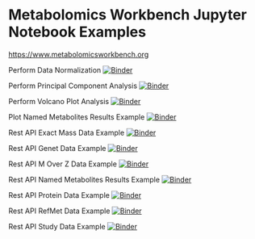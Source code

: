 # Metabolomics Workbench Jupyter Notebook Examples

https://www.metabolomicsworkbench.org
  


Perform Data Normalization [![Binder](https://mybinder.org/badge_logo.svg)](https://mybinder.org/v2/gh/kevincoakley/binder-MW/master?filepath=MWPerformDataNormalization.ipynb)
  
Perform Principal Component Analysis [![Binder](https://mybinder.org/badge_logo.svg)](https://mybinder.org/v2/gh/kevincoakley/binder-MW/master?filepath=MWPerformPrincipalComponentAnalysis.ipynb)
  
Perform Volcano Plot Analysis [![Binder](https://mybinder.org/badge_logo.svg)](https://mybinder.org/v2/gh/kevincoakley/binder-MW/master?filepath=MWPerformVolcanoPlotAnalysis.ipynb)

Plot Named Metabolites Results Example [![Binder](https://mybinder.org/badge_logo.svg)](https://mybinder.org/v2/gh/kevincoakley/binder-MW/master?filepath=MWPlotNamedMetabolitesResultsExample.ipynb)

Rest API Exact Mass Data Example [![Binder](https://mybinder.org/badge_logo.svg)](https://mybinder.org/v2/gh/kevincoakley/binder-MW/master?filepath=MWRestAPIExactMassDataExample.ipynb)

Rest API Genet Data Example [![Binder](https://mybinder.org/badge_logo.svg)](https://mybinder.org/v2/gh/kevincoakley/binder-MW/master?filepath=MWRestAPIGenetDataExample.ipynb)

Rest API M Over Z Data Example [![Binder](https://mybinder.org/badge_logo.svg)](https://mybinder.org/v2/gh/kevincoakley/binder-MW/master?filepath=MWRestAPIMOverZDataExample.ipynb)

Rest API Named Metabolites Results Example	[![Binder](https://mybinder.org/badge_logo.svg)](https://mybinder.org/v2/gh/kevincoakley/binder-MW/master?filepath=MWRestAPINamedMetabolitesResultsExample.ipynb)

Rest API Protein Data Example [![Binder](https://mybinder.org/badge_logo.svg)](https://mybinder.org/v2/gh/kevincoakley/binder-MW/master?filepath=MWRestAPIProteinDataExample.ipyn)

Rest API RefMet Data Example [![Binder](https://mybinder.org/badge_logo.svg)](https://mybinder.org/v2/gh/kevincoakley/binder-MW/master?filepath=MWRestAPIRefMetDataExample.ipynb)

Rest API Study Data Example	[![Binder](https://mybinder.org/badge_logo.svg)](https://mybinder.org/v2/gh/kevincoakley/binder-MW/master?filepath=MWRestAPIStudyDataExample.ipynb)
